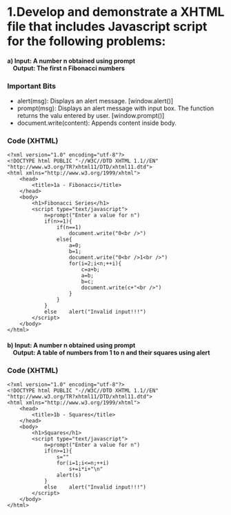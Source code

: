 # 1.Develop and demonstrate a XHTML file that includes Javascript script for the following problems:
#### a) Input: A number n obtained using prompt<br>&nbsp;&nbsp;&nbsp;&nbsp;Output: The first n Fibonacci numbers
### Important Bits
* alert(msg):               Displays an alert message. [window.alert()]
* prompt(msg):              Displays an alert message with input box. The function returns the valu entered by user. [window.prompt()]
* document.write(content):  Appends content inside body.

### Code (XHTML)
```xhtml
<?xml version="1.0" encoding="utf-8"?>
<!DOCTYPE html PUBLIC "-//W3C//DTD XHTML 1.1//EN" "http://www.w3.org/TR?xhtml11/DTD/xhtml11.dtd">
<html xmlns="http://www.w3.org/1999/xhtml">
	<head>
		<title>1a - Fibonacci</title>
	</head>
	<body>
		<h1>Fibonacci Series</h1>
		<script type="text/javascript">
			n=prompt("Enter a value for n")
			if(n>=1){
				if(n==1)
					document.write("0<br />")
				else{
					a=0;
					b=1;
					document.write("0<br />1<br />")
					for(i=2;i<n;++i){
						c=a+b;
						a=b;
						b=c;
						document.write(c+"<br />")
					}
				}
			}
			else	alert("Invalid input!!!")
		</script>
	</body>
</html>
```
#### b) Input: A number n obtained using prompt<br>&nbsp;&nbsp;&nbsp;&nbsp;Output: A table of numbers from 1 to n and their squares using alert
### Code (XHTML)
```xhtml
<?xml version="1.0" encoding="utf-8"?>
<!DOCTYPE html PUBLIC "-//W3C//DTD XHTML 1.1//EN" "http://www.w3.org/TR?xhtml11/DTD/xhtml11.dtd">
<html xmlns="http://www.w3.org/1999/xhtml">
	<head>
		<title>1b - Squares</title>
	</head>
	<body>
		<h1>Squares</h1>
		<script type="text/javascript">
			n=prompt("Enter a value for n")
			if(n>=1){
				s=""
				for(i=1;i<=n;++i)
					s+=i*i+"\n"
				alert(s)
			}
			else	alert("Invalid input!!!")
		</script>
	</body>
</html>
```
